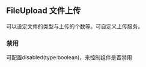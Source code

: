 <div class="demo-header">
<p class="overviewicon">
  <span class="wapi-form-fileupload"/>
</p>

## FileUpload 文件上传

<mobile-uxlink widget-name="Fileupload"></mobile-uxlink>

可以设定文件的类型与上传的个数等。可自定义上传服务。
</div>

### 禁用

可配置disabled(type:boolean)，来控制组件是否禁用
<mobile-view link="file-upload/dynamic-disable"></mobile-view>

<br>
